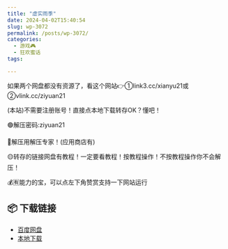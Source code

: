 ```yaml
---
title: "虚实雨季"
date: 2024-04-02T15:40:54
slug: wp-3072
permalink: /posts/wp-3072/
categories:
  - 游戏🎮
  - 狂欢蜜话
tags:

---
```


如果两个网盘都没有资源了，看这个网站👉①link3.cc/xianyu21或②vlink.cc/ziyuan21

(本站)不需要注册账号！直接点本地下载转存OK？懂吧！

🟢解压密码:ziyuan21

🔵解压用解压专家！(应用商店有)

🟡转存的链接网盘有教程！一定要看教程！按教程操作！不按教程操作你不会解压！

💰🈶能力的宝，可以点左下角赞赏支持一下网站运行

## 📦 下载链接
- [百度网盘](https://blziyuan21.com/pay-download/3072?key=6dcb44018b&down_id=0)
- [本地下载](https://blziyuan21.com/pay-download/3072?key=6dcb44018b&down_id=1)


